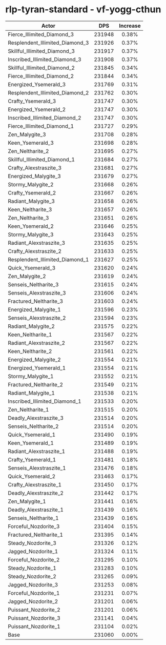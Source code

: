 # rlp-tyran-standard - vf-yogg-cthun
| Actor | DPS | Increase |
|---|:---:|:---:|
|Fierce_Illimited_Diamond_3|231948|0.38%|
|Resplendent_Illimited_Diamond_3|231926|0.37%|
|Skillful_Illimited_Diamond_3|231917|0.37%|
|Inscribed_Illimited_Diamond_3|231908|0.37%|
|Skillful_Illimited_Diamond_2|231845|0.34%|
|Fierce_Illimited_Diamond_2|231844|0.34%|
|Energized_Ysemerald_3|231769|0.31%|
|Resplendent_Illimited_Diamond_2|231762|0.30%|
|Crafty_Ysemerald_3|231747|0.30%|
|Energized_Ysemerald_2|231747|0.30%|
|Inscribed_Illimited_Diamond_2|231747|0.30%|
|Fierce_Illimited_Diamond_1|231727|0.29%|
|Zen_Malygite_3|231708|0.28%|
|Keen_Ysemerald_3|231698|0.28%|
|Zen_Neltharite_2|231695|0.27%|
|Skillful_Illimited_Diamond_1|231684|0.27%|
|Crafty_Alexstraszite_3|231681|0.27%|
|Energized_Malygite_3|231679|0.27%|
|Stormy_Malygite_2|231668|0.26%|
|Crafty_Ysemerald_2|231667|0.26%|
|Radiant_Malygite_3|231658|0.26%|
|Keen_Neltharite_3|231657|0.26%|
|Zen_Neltharite_3|231651|0.26%|
|Keen_Ysemerald_2|231646|0.25%|
|Stormy_Malygite_3|231643|0.25%|
|Radiant_Alexstraszite_3|231635|0.25%|
|Crafty_Alexstraszite_2|231633|0.25%|
|Resplendent_Illimited_Diamond_1|231627|0.25%|
|Quick_Ysemerald_3|231620|0.24%|
|Zen_Malygite_2|231619|0.24%|
|Senseis_Neltharite_3|231615|0.24%|
|Senseis_Alexstraszite_3|231606|0.24%|
|Fractured_Neltharite_3|231603|0.24%|
|Energized_Malygite_1|231596|0.23%|
|Senseis_Alexstraszite_2|231594|0.23%|
|Radiant_Malygite_2|231575|0.22%|
|Keen_Neltharite_1|231567|0.22%|
|Radiant_Alexstraszite_2|231567|0.22%|
|Keen_Neltharite_2|231561|0.22%|
|Energized_Malygite_2|231554|0.21%|
|Energized_Ysemerald_1|231554|0.21%|
|Stormy_Malygite_1|231552|0.21%|
|Fractured_Neltharite_2|231549|0.21%|
|Radiant_Malygite_1|231538|0.21%|
|Inscribed_Illimited_Diamond_1|231533|0.20%|
|Zen_Neltharite_1|231515|0.20%|
|Deadly_Alexstraszite_3|231514|0.20%|
|Senseis_Neltharite_2|231514|0.20%|
|Quick_Ysemerald_1|231490|0.19%|
|Keen_Ysemerald_1|231489|0.19%|
|Radiant_Alexstraszite_1|231488|0.19%|
|Crafty_Ysemerald_1|231481|0.18%|
|Senseis_Alexstraszite_1|231476|0.18%|
|Quick_Ysemerald_2|231463|0.17%|
|Crafty_Alexstraszite_1|231450|0.17%|
|Deadly_Alexstraszite_2|231442|0.17%|
|Zen_Malygite_1|231441|0.16%|
|Deadly_Alexstraszite_1|231439|0.16%|
|Senseis_Neltharite_1|231439|0.16%|
|Forceful_Nozdorite_3|231404|0.15%|
|Fractured_Neltharite_1|231395|0.14%|
|Steady_Nozdorite_3|231326|0.12%|
|Jagged_Nozdorite_1|231324|0.11%|
|Forceful_Nozdorite_2|231295|0.10%|
|Steady_Nozdorite_1|231283|0.10%|
|Steady_Nozdorite_2|231265|0.09%|
|Jagged_Nozdorite_3|231253|0.08%|
|Forceful_Nozdorite_1|231231|0.07%|
|Jagged_Nozdorite_2|231201|0.06%|
|Puissant_Nozdorite_2|231201|0.06%|
|Puissant_Nozdorite_3|231141|0.04%|
|Puissant_Nozdorite_1|231104|0.02%|
|Base|231060|0.00%|
